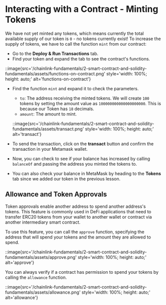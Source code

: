 # Interacting with a Contract - Minting Tokens

We have not yet minted any tokens, which means currently the total available supply of our token is `0` - no tokens currently exist! To increase the supply of tokens, we have to call the function `mint` from our contract:

- Go to the **Deploy & Run Transactions** tab.
- Find your token and expand the tab to see the contract's functions.

::image{src='/chainlink-fundamentals/2-smart-contract-and-solidity-fundamentals/assets/functions-on-contract.png' style='width: 100%; height: auto;' alt='functions-on-contract'}

- Find the function `mint` and expand it to check the parameters.
    - `to`: The address receiving the minted tokens. We will create `100` tokens by setting the amount value as `100000000000000000000`. This is because our Token has `18` decimals. 
    - `amount`: The amount to mint.

    ::image{src='/chainlink-fundamentals/2-smart-contract-and-solidity-fundamentals/assets/transact.png' style='width: 100%; height: auto;' alt='transact'}

- To send the transaction, click on the **transact** button and confirm the transaction in your Metamask wallet.
- Now, you can check to see if your balance has increased by calling `balanceOf` and passing the address you minted the tokens to.
- You can also check your balance in MetaMask by heading to the **Tokens** tab since we added our token in the previous lesson.

## Allowance and Token Approvals

Token approvals enable another address to spend another address's tokens. This feature is commonly used in DeFi applications that need to transfer ERC20 tokens from your wallet to another wallet or contract via another intermediary smart contract.

To use this feature, you can call the `approve` function, specifying the address that will spend your tokens and the amount they are allowed to spend. 

::image{src='/chainlink-fundamentals/2-smart-contract-and-solidity-fundamentals/assets/approve.png' style='width: 100%; height: auto;' alt='approve'}

You can always verify if a contract has permission to spend your tokens by calling the `allowance` function.

::image{src='/chainlink-fundamentals/2-smart-contract-and-solidity-fundamentals/assets/allowance.png' style='width: 100%; height: auto;' alt='allowance'}

